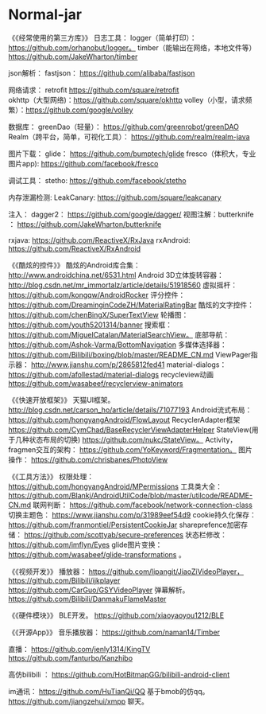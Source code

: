 # Normal-jar
《《经常使用的第三方库》》
日志工具： logger（简单打印）：https://github.com/orhanobut/logger。
          timber（能输出在网络，本地文件等）https://github.com/JakeWharton/timber
          
json解析： fastjson：  https://github.com/alibaba/fastjson

网络请求： retrofit     https://github.com/square/retrofit   
          okhttp（大型网络)：https://github.com/square/okhttp
          volley（小型，请求频繁）：https://github.com/google/volley
                          
          
数据库：   greenDao（轻量）：   https://github.com/greenrobot/greenDAO
          Realm（跨平台，简单，可视化工具）： https://github.com/realm/realm-java
          
图片下载：  glide： https://github.com/bumptech/glide
          fresco（体积大，专业图片app): https://github.com/facebook/fresco

调试工具：  stetho:   https://github.com/facebook/stetho 

内存泄漏检测: LeakCanary:   https://github.com/square/leakcanary

注入： dagger2：    https://github.com/google/dagger/
视图注解：butterknife ： https://github.com/JakeWharton/butterknife

rxjava:   https://github.com/ReactiveX/RxJava
rxAndroid:   https://github.com/ReactiveX/RxAndroid

《《酷炫的控件》》
酷炫的Android库合集： http://www.androidchina.net/6531.html
Android 3D立体旋转容器：  http://blog.csdn.net/mr_immortalz/article/details/51918560
虚拟摇杆：  https://github.com/kongqw/AndroidRocker
评分控件： https://github.com/DreaminginCodeZH/MaterialRatingBar
酷炫的文字控件：https://github.com/chenBingX/SuperTextView
轮播图： https://github.com/youth5201314/banner
搜索框： https://github.com/MiguelCatalan/MaterialSearchView。
底部导航：https://github.com/Ashok-Varma/BottomNavigation
多媒体选择器：  https://github.com/Bilibili/boxing/blob/master/README_CN.md
ViewPager指示器： http://www.jianshu.com/p/2865812fed41
material-dialogs：   https://github.com/afollestad/material-dialogs
recycleview动画 https://github.com/wasabeef/recyclerview-animators

《《快速开放框架》》
天猫UI框架。  http://blog.csdn.net/carson_ho/article/details/71077193
Android流式布局： https://github.com/hongyangAndroid/FlowLayout
RecyclerAdapter框架  https://github.com/CymChad/BaseRecyclerViewAdapterHelper
StateView(用于几种状态布局的切换)     https://github.com/nukc/StateView。
Activity，fragmen交互的架构： https://github.com/YoKeyword/Fragmentation。
图片操作：  https://github.com/chrisbanes/PhotoView

《《工具方法》》
权限处理：  https://github.com/hongyangAndroid/MPermissions
工具类大全：  https://github.com/Blankj/AndroidUtilCode/blob/master/utilcode/README-CN.md
联网判断： https://github.com/facebook/network-connection-class
切换主题色： https://www.jianshu.com/p/31989eef54d9
cookie持久化保存： https://github.com/franmontiel/PersistentCookieJar
shareprefence加密存储： https://github.com/scottyab/secure-preferences
状态栏修改：  https://github.com/imflyn/Eyes
glide图片变换： https://github.com/wasabeef/glide-transformations 。

《《视频开发》》
播放器：  https://github.com/lipangit/JiaoZiVideoPlayer，
         https://github.com/Bilibili/ijkplayer
         https://github.com/CarGuo/GSYVideoPlayer
弹幕解析。https://github.com/Bilibili/DanmakuFlameMaster     

《《硬件模块》》
BLE开发。 https://github.com/xiaoyaoyou1212/BLE

《《开源App》》
音乐播放器： 
https://github.com/naman14/Timber

直播：
https://github.com/jenly1314/KingTV
https://github.com/fanturbo/Kanzhibo

高仿bilibili ：
https://github.com/HotBitmapGG/bilibili-android-client

im通讯：
https://github.com/HuTianQi/QQ 基于bmob的仿qq。
https://github.com/jiangzehui/xmpp  聊天。
